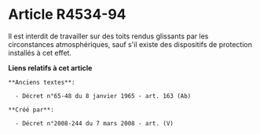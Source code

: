 # Article R4534-94

Il est interdit de travailler sur des toits rendus glissants par les circonstances atmosphériques, sauf s'il existe des
dispositifs de protection installés à cet effet.

**Liens relatifs à cet article**

	**Anciens textes**:

	  - Décret n°65-48 du 8 janvier 1965 - art. 163 (Ab)

	**Créé par**:

	  - Décret n°2008-244 du 7 mars 2008 - art. (V)
